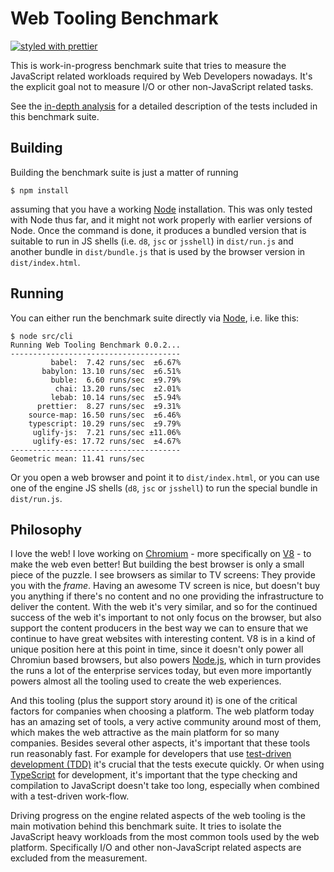 # Web Tooling Benchmark

[![styled with prettier](https://img.shields.io/badge/styled_with-prettier-ff69b4.svg)](https://github.com/prettier/prettier)

This is work-in-progress benchmark suite that tries to measure the
JavaScript related workloads required by Web Developers nowadays.
It's the explicit goal not to measure I/O or other non-JavaScript
related tasks.

See the [in-depth
analysis](https://github.com/bmeurer/web-tooling-benchmark/blob/master/docs/in-depth.md)
for a detailed description of the tests included in this benchmark suite.

## Building

Building the benchmark suite is just a matter of running

```
$ npm install
```

assuming that you have a working [Node](https://nodejs.org) installation. This
was only tested with Node thus far, and it might not work properly with earlier
versions of Node. Once the command is done, it produces a bundled version that
is suitable to run in JS shells (i.e. `d8`, `jsc` or `jsshell`) in `dist/run.js`
and another bundle in `dist/bundle.js` that is used by the browser version in
`dist/index.html`.

## Running

You can either run the benchmark suite directly via [Node](https://nodejs.org),
i.e. like this:

```
$ node src/cli
Running Web Tooling Benchmark 0.0.2...
--------------------------------------
         babel:  7.42 runs/sec  ±6.67%
       babylon: 13.10 runs/sec  ±6.51%
         buble:  6.60 runs/sec  ±9.79%
          chai: 13.20 runs/sec  ±2.01%
         lebab: 10.14 runs/sec  ±5.94%
      prettier:  8.27 runs/sec  ±9.31%
    source-map: 16.50 runs/sec  ±6.46%
    typescript: 10.29 runs/sec  ±9.79%
     uglify-js:  7.21 runs/sec ±11.06%
     uglify-es: 17.72 runs/sec  ±4.67%
--------------------------------------
Geometric mean: 11.41 runs/sec
```

Or you open a web browser and point it to `dist/index.html`, or you can use one
of the engine JS shells (`d8`, `jsc` or `jsshell`) to run the special bundle
in `dist/run.js`.

## Philosophy

I love the web! I love working on [Chromium](http://www.chromium.org) - more
specifically on [V8](http://v8project.org) - to make the web even better! But
building the best browser is only a small piece of the puzzle. I see browsers
as similar to TV screens: They provide you with the *frame*. Having an awesome
TV screen is nice, but doesn't buy you anything if there's no content and no
one providing the infrastructure to deliver the content.
With the web it's very similar, and so for the continued success of the web
it's important to not only focus on the browser, but also support the
content producers in the best way we can to ensure that we continue to have
great websites with interesting content. V8 is in a kind of unique position
here at this point in time, since it doesn't only power all Chromiun based
browsers, but also powers [Node.js](https://www.nodejs.org), which in turn
provides the runs a lot of the enterprise services today, but even more
importantly powers almost all the tooling used to create the web experiences.

And this tooling (plus the support story around it) is one of the critical
factors for companies when choosing a platform. The web platform today has
an amazing set of tools, a very active community around most of them, which
makes the web attractive as the main platform for so many companies. Besides
several other aspects, it's important that these tools run reasonably fast.
For example for developers that use [test-driven development
(TDD)](https://en.wikipedia.org/wiki/Test-driven_development) it's crucial
that the tests execute quickly. Or when using
[TypeScript](https://www.typescriptlang.org) for development, it's important
that the type checking and compilation to JavaScript doesn't take too long,
especially when combined with a test-driven work-flow.

Driving progress on the engine related aspects of the web tooling is the
main motivation behind this benchmark suite. It tries to isolate the
JavaScript heavy workloads from the most common tools used by the web
platform. Specifically I/O and other non-JavaScript related aspects are
excluded from the measurement.